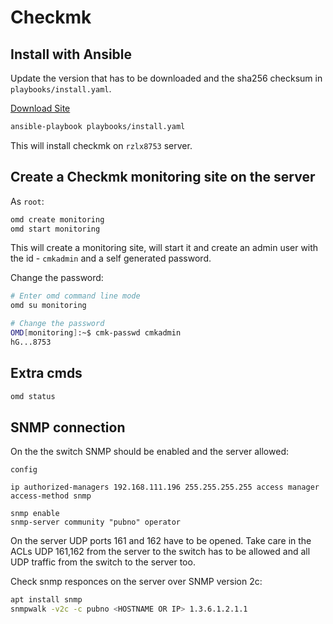 # Checkmk

## Install with Ansible

Update the version that has to be downloaded and the sha256 checksum in `playbooks/install.yaml`.

[Download Site](https://checkmk.com/download)

```bash
ansible-playbook playbooks/install.yaml
```

This will install checkmk on `rzlx8753` server.

## Create a Checkmk monitoring site on the server

As `root`:

```bash
omd create monitoring
omd start monitoring
```

This will create a monitoring site, will start it and create an admin user with the id - `cmkadmin` and a self generated password.

Change the password:

```bash
# Enter omd command line mode
omd su monitoring

# Change the password
OMD[monitoring]:~$ cmk-passwd cmkadmin
hG...8753
```

## Extra cmds

```bash
omd status
```

## SNMP connection

On the the switch SNMP should be enabled and the server allowed:

```aruba_os
config

ip authorized-managers 192.168.111.196 255.255.255.255 access manager access-method snmp

snmp enable
snmp-server community "pubno" operator
```

On the server UDP ports 161 and 162 have to be opened. Take care in the ACLs UDP 161,162 from the server to the switch has to be allowed and all UDP traffic from the switch to the server too.

Check snmp responces on the server over SNMP version 2c:

```bash
apt install snmp
snmpwalk -v2c -c pubno <HOSTNAME OR IP> 1.3.6.1.2.1.1
```
